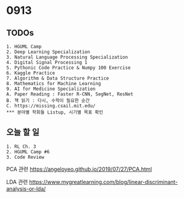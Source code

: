 # 0913
## TODOs
```
1. HGUML Camp
2. Deep Learning Specialization
3. Natural Language Processing Specialization
4. Digital Signal Processing 1
5. Pythonic Code Practice & Numpy 100 Exercise
6. Kaggle Practice
7. Algorithm & Data Structure Practice
8. Mathematics for Machine Learning
9. AI for Medicine Specialization
A. Paper Reading : Faster R-CNN, SegNet, ResNet
B. 책 읽기 : 다시, 수학이 필요한 순간
C. https://missing.csail.mit.edu/
*** 분야별 학회들 Listup, 시기별 목표 확인
```

## 오늘 할 일
```
1. RL Ch. 3
2. HGUML Camp #6
3. Code Review
```

PCA 관련
https://angeloyeo.github.io/2019/07/27/PCA.html

LDA 관련
https://www.mygreatlearning.com/blog/linear-discriminant-analysis-or-lda/